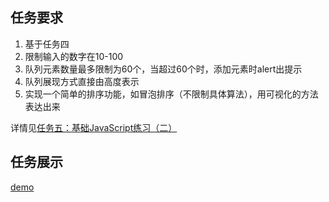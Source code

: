 ## 任务要求
1. 基于任务四
2. 限制输入的数字在10-100
3. 队列元素数量最多限制为60个，当超过60个时，添加元素时alert出提示
4. 队列展现方式直接由高度表示
5. 实现一个简单的排序功能，如冒泡排序（不限制具体算法），用可视化的方法表达出来

详情见<a href="http://ife.baidu.com/course/detail/id/105">任务五：基础JavaScript练习（二）</a>

## 任务展示
<a href="#">demo</a>